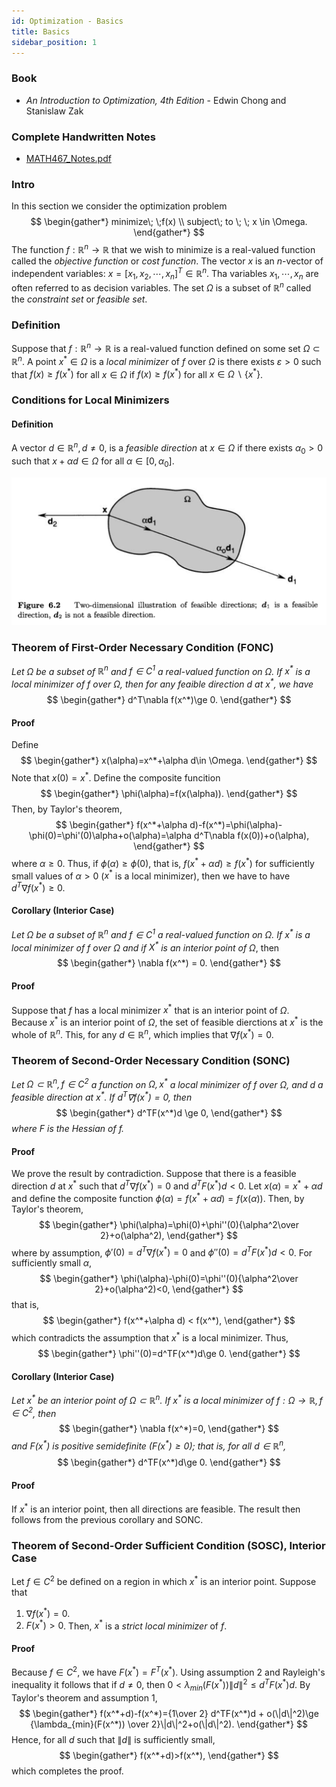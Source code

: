 ```yaml
---
id: Optimization - Basics
title: Basics
sidebar_position: 1
---
```


### Book

- _An Introduction to Optimization, 4th Edition_ - Edwin Chong and Stanislaw Zak

### Complete Handwritten Notes

- [MATH467_Notes.pdf](/files/Notes/MATH467_Notes.pdf)

### Intro

In this section we consider the optimization problem
$$
\begin{gather*}
minimize\; \;f(x) \\
subject\; to \; \; x \in \Omega.
\end{gather*}
$$
The function $f:\mathbb{R}^n \to \mathbb{R}$ that we wish to minimize is a real-valued function called the *objective function* or *cost function*. The vector $x$ is an $n$-vector of independent variables: $x=[x_1,x_2,\cdots,x_n]^T\in\mathbb{R}^n$. Tha variables $x_1,\cdots,x_n$ are often referred to as decision variables. The set $\Omega$ is a subset of $\mathbb{R}^n$ called the *constraint set* or *feasible set*.

### Definition

Suppose that $f:\mathbb{R}^n\to \mathbb{R}$ is a real-valued function defined on some set $\Omega \subset \mathbb{R}^n$. A point $x^* \in \Omega$ is a *local minimizer* of $f$ over $\Omega$ is there exists $\varepsilon > 0$ such that $f(x)\ge f(x^*)$ for all $x \in \Omega$ if $f(x)\ge f(x^*)$ for all $x \in \Omega \backslash \{x^*\}$.

### Conditions for Local Minimizers

#### Definition

A vector $d \in \mathbb{R}^n, d \ne 0$, is a *feasible direction* at $x \in \Omega$ if there exists $\alpha_0>0$ such that $x+\alpha d\in \Omega$ for all $\alpha \in [0,\alpha_0]$.

![](/img/Optimization/feasible_direction.png)

### Theorem of First-Order Necessary Condition (FONC)

*Let $\Omega$ be a subset of $\mathbb{R}^n$ and $f\in C^1$ a real-valued function on $\Omega$. If *$x^*$* is a local minimizer of $f$ over $\Omega$, then for any feaible direction $d$ at *$x^*$*, we have*
$$
\begin{gather*}
d^T\nabla f(x^*)\ge 0.
\end{gather*}
$$

#### Proof

Define
$$
\begin{gather*}
x(\alpha)=x^*+\alpha d\in \Omega.
\end{gather*}
$$
Note that $x(0) = x^*$. Define the composite funcition
$$
\begin{gather*}
\phi(\alpha)=f(x(\alpha)).
\end{gather*}
$$
Then, by Taylor's theorem,
$$
\begin{gather*}
f(x^*+\alpha d)-f(x^*)=\phi(\alpha)-\phi(0)=\phi'(0)\alpha+o(\alpha)=\alpha d^T\nabla f(x(0))+o(\alpha),
\end{gather*}
$$
where $\alpha\ge 0$. Thus, if $\phi(\alpha)\ge \phi(0)$, that is, $f(x^*+\alpha d) \ge f(x^*)$ for sufficiently small values of $\alpha > 0$ ($x^*$ is a local minimizer), then we have to have $d^T\nabla f(x^*)\ge 0$.

#### Corollary (Interior Case)

*Let $\Omega$ be a subset of $\mathbb{R}^n$ and $f\in C^1$ a real-valued function on $\Omega$. If *$x^*$* is a local minimizer of $f$ over $\Omega$ and if *$X^*$* is an interior point of $\Omega$*, then
$$
\begin{gather*}
\nabla f(x^*) = 0.
\end{gather*}
$$

#### Proof

Suppose that $f$ has a local minimizer $x^*$ that is an interior point of $\Omega$. Because $x^*$ is an interior point of $\Omega$, the set of feasible dierctions at $x^*$ is the whole of $\mathbb{R}^n$. This, for any $d\in \mathbb{R}^n$, which implies that $\nabla f(x^*)=0$.

### Theorem of Second-Order Necessary Condition (SONC)

_Let $\Omega \subset \mathbb{R}^n, f \in C^2$ a function on $\Omega, x^*$ a local minimizer of $f$ over $\Omega$, and $d$ a feasible direction at $x^*$. If $d^T\nabla f(x^*)=0$, then_
$$
\begin{gather*}
d^TF(x^*)d \ge 0,
\end{gather*}
$$
_where $F$ is the Hessian of $f$._

#### Proof

We prove the result by contradiction. Suppose that there is a feasible direction $d$ at $x^*$ such that $d^T\nabla f(x^*) = 0$ and $d^TF(x^*)d < 0$. Let $x(\alpha)=x^*+\alpha d$ and define the composite function $\phi(\alpha)=f(x^*+\alpha d)=f(x(\alpha))$. Then, by Taylor's theorem,
$$
\begin{gather*}
\phi(\alpha)=\phi(0)+\phi''(0){\alpha^2\over 2}+o(\alpha^2),
\end{gather*}
$$
where by assumption, $\phi'(0) = d^T\nabla f(x^*)=0$ and $\phi''(0)=d^TF(x^*)d<0$. For sufficiently small $\alpha$,
$$
\begin{gather*}
\phi(\alpha)-\phi(0)=\phi''(0){\alpha^2\over 2}+o(\alpha^2)<0,
\end{gather*}
$$
that is,
$$
\begin{gather*}
f(x^*+\alpha d) < f(x^*),
\end{gather*}
$$
which contradicts the assumption that $x^*$ is a local minimizer. Thus, 
$$
\begin{gather*}
\phi''(0)=d^TF(x^*)d\ge 0.
\end{gather*}
$$

#### Corollary (Interior Case)

_Let $x^*$ be an interior point of $\Omega \subset \mathbb{R}^n$. If $x^*$ is a local minimizer of $f:\Omega\to\mathbb{R},f\in C^2$, then_
$$
\begin{gather*}
\nabla f(x^*)=0,
\end{gather*}
$$
_and $F(x^*)$ is positive semidefinite ($F(x^*)\ge 0$); that is, for all $d\in \mathbb{R}^n$,_
$$
\begin{gather*}
d^TF(x^*)d\ge 0.
\end{gather*}
$$

#### Proof

If $x^*$ is an interior point, then all directions are feasible. The result then follows from the previous corollary and SONC.

### Theorem of Second-Order Sufficient Condition (SOSC), Interior Case

Let $f \in C^2$ be defined on a region in which $x^*$ is an interior point. Suppose that
1. $\nabla f(x^*) = 0$.
2. $F(x^*) > 0$.
Then, $x^*$ is a _strict local minimizer_ of $f$.

#### Proof

Because $f\in C^2$, we have $F(x^*)=F^T(x^*)$. Using assumption 2 and Rayleigh's inequality it follows that if $d\ne 0$, then $0<\lambda_{min}(F(x^*))\|d\|^2\le d^TF(x^*)d$. By Taylor's theorem and assumption 1,
$$
\begin{gather*}
f(x^*+d)-f(x^*)={1\over 2} d^TF(x^*)d + o(\|d\|^2)\ge {\lambda_{min}(F(x^*)) \over 2}\|d\|^2+o(\|d\|^2).
\end{gather*}
$$
Hence, for all $d$ such that $\|d\|$ is sufficiently small,
$$
\begin{gather*}
f(x^*+d)>f(x^*),
\end{gather*}
$$
which completes the proof.